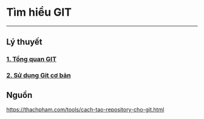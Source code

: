 # Tìm hiểu GIT
---
## Lý thuyết
### [1. Tổng quan GIT](docs/git-overview.md)
### [2. Sử dụng Git cơ bản](docs/git-basic.md)

## Nguồn

https://thachpham.com/tools/cach-tao-repository-cho-git.html
